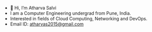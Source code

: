 - 👋 Hi, I’m Atharva Salvi
- I am a Computer Engineering undergrad from Pune, India.
- Interested in fields of Cloud Computing, Networking and DevOps.
- Email ID: atharvas2015@gmail.com

<!---
atharva25s/atharva25s is a ✨ special ✨ repository because its `README.md` (this file) appears on your GitHub profile.
You can click the Preview link to take a look at your changes.
--->
